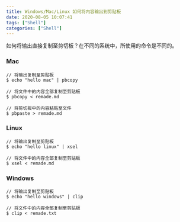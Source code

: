```yaml
---
title: Windows/Mac/Linux 如何将内容输出到剪贴板
date: 2020-08-05 10:07:41
tags: ["Shell"]
categories: ["Shell"]
---
```


如何将输出直接复制至剪切板？在不同的系统中，所使用的命令是不同的。

<!-- more -->

### Mac
```
// 将输出复制至剪贴板
$ echo "hello mac" | pbcopy

// 将文件中的内容全部复制至剪贴板
$ pbcopy < remade.md

// 将剪切板中的内容粘贴至文件
$ pbpaste > remade.md
```

### Linux
```
// 将输出复制至剪贴板
$ echo "hello linux" | xsel

// 将文件中的内容全部复制至剪贴板
$ xsel < remade.md
```

### Windows
```
// 将输出复制至剪贴板
$ echo "hello windows" | clip

// 将文件中的内容全部复制至剪贴板
$ clip < remade.txt
```